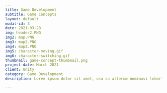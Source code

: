 ```yaml
---
title: Game Development
subtitle: Game Concepts
layout: default
modal-id: 3
date: 2021-03-28
img: header2.PNG
img2: map.PNG
img3: map2.PNG
img4: map3.PNG
img5: character-moving.gif
img6: character-switching.gif
thumbnail: game-concept-thumbnail.png
project-date: March 2021
client: Unity
category: Game Development
description: Lorem ipsum dolor sit amet, usu cu alterum nominavi lobortis. At duo novum diceret. Tantas apeirian vix et, usu sanctus postulant inciderint ut, populo diceret necessitatibus in vim. Cu eum dicam feugiat noluisse.

---
```


